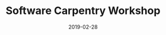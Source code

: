 ---
title: Software Carpentry Workshop
date: 2019-02-28
end_date: 2019-03-01
instructors:
- Zena Lapp
- Ada Hagan
- Chris Gates
- Ry4an Brase
helpers:
- Ari Kozik
- Alexander Ethridge
- Kelly Sovacool
site: https://UMSWC.github.io/2019-02-28-umich
etherpad: https://pad.carpentries.org/2019-02-28-umich
eventbrite: 
material: The Unix Shell, Programming in Python, Version Control with Git
audience: 
---